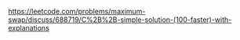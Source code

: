 https://leetcode.com/problems/maximum-swap/discuss/688719/C%2B%2B-simple-solution-(100-faster)-with-explanations